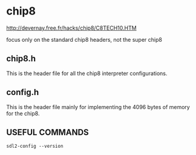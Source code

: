 # chip8

http://devernay.free.fr/hacks/chip8/C8TECH10.HTM

focus only on the standard chip8 headers, not the super chip8

## chip8.h

This is the header file for all the  chip8 interpreter configurations.

## config.h

This is the header file mainly for implementing the 4096 bytes of memory for the chip8.


## USEFUL COMMANDS

``` sdl2-config --version ```